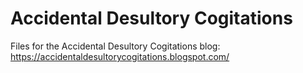 # Accidental Desultory Cogitations
Files for the Accidental Desultory Cogitations blog: https://accidentaldesultorycogitations.blogspot.com/

